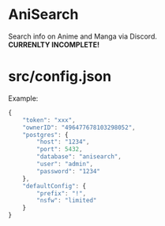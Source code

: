 # AniSearch
Search info on Anime and Manga via Discord.\
**CURRENLTY INCOMPLETE!**

# src/config.json
Example:
```js
{ 
    "token": "xxx",
    "ownerID": "496477678103298052",
    "postgres": {
        "host": "1234",
        "port": 5432,
        "database": "anisearch",
        "user": "admin",
        "password": "1234"
    },
    "defaultConfig": {
        "prefix": "!",
        "nsfw": "limited"
    }
}
```